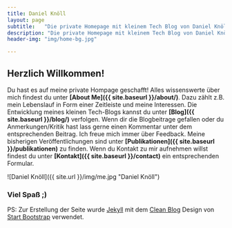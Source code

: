 ```yaml
---
title: Daniel Knöll
layout: page
subtitle:   "Die private Homepage mit kleinem Tech Blog von Daniel Knöll"
description: "Die private Homepage mit kleinem Tech Blog von Daniel Knöll. Hier findest du neben technischen Blogbeiträgen auch den  Lebenslauf und meine  Veröffentlichungen."
header-img: "img/home-bg.jpg"

---
```


## Herzlich Willkommen!
Du hast es auf meine private Hompage geschafft! Alles wissenswerte über mich findest du unter
**[About Me]({{ site.baseurl }}/about/)**. Dazu zählt z.B. mein Lebenslauf in Form einer Zeitleiste und meine Interessen.
Die Entwicklung meines kleinen Tech-Blogs kannst du unter
**[Blog]({{ site.baseurl }}/blog/)** verfolgen. Wenn dir die Blogbeitrage gefallen oder du Anmerkungen/Kritik
hast lass gerne einen Kommentar unter dem entsprechenden Beitrag. Ich freue mich immer über Feedback. Meine bisherigen
Veröffentlichungen sind unter **[Publikationen]({{ site.baseurl }}/publikationen)** zu finden. Wenn du Kontakt zu mir
aufnehmen willst findest du unter **[Kontakt]({{ site.baseurl }}/contact)** ein entsprechenden Formular.

![Daniel Knöll]({{ site.url }}/img/me.jpg "Daniel Knöll")

### Viel Spaß ;)

PS: Zur Erstellung der Seite wurde [Jekyll](https://jekyllrb.com/)  mit dem
[Clean Blog](https://github.com/BlackrockDigital/startbootstrap-clean-blog-jekyll) Design von
[Start Bootstrap](http://startbootstrap.com/) verwendet. 
